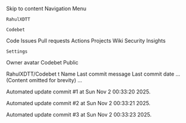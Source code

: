 Skip to content
Navigation Menu

    RahulXDTT

    Codebet

Code
Issues
Pull requests
Actions
Projects
Wiki
Security
Insights

    Settings

Owner avatar
Codebet
Public

RahulXDTT/Codebet
t
Name	Last commit message
	Last commit date
... (Content omitted for brevity) ...


Automated update commit #1 at Sun Nov  2 00:33:20 2025.

Automated update commit #2 at Sun Nov  2 00:33:21 2025.

Automated update commit #3 at Sun Nov  2 00:33:23 2025.